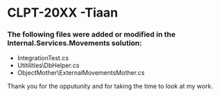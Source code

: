 # CLPT-20XX -Tiaan

### The following files were added or modified in the Internal.Services.Movements solution:
* IntegrationTest.cs
* Utitilities\DbHelper.cs
* ObjectMother\ExternalMovementsMother.cs

Thank you for the opputunity and for taking the time to look at my work.
